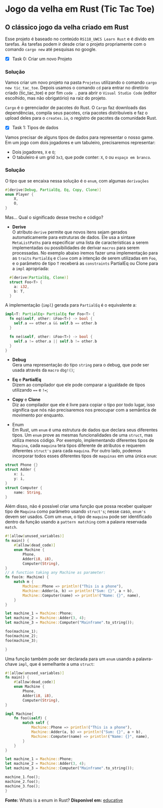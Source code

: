 # Jogo da velha em Rust (Tic Tac Toe)

## O clássico jogo da velha criado em Rust

Esse projeto é baseado no conteúdo `RS118_UWCS Learn Rust` e é divido em tarefas. As tarefas podem ir desde criar o projeto propriamente com o comando `cargo new` até pesquisas no google.

- [x] Task 0: Criar um novo Projeto

### Solução

Vamos criar um novo projeto na pasta `Projetos` utilizando o comando `cargo new tic_tac_toe`. Depois usamos o comando `cd` para entrar no diretório criado (tic_tac_toe) e por fim `code .` para abrir o `Visual Studio Code` (editor escolhido, mas não obrigatório) na raiz do projeto.

`Cargo` é o gerenciador de pacotes do Rust. O `Cargo` faz downloads das dependências, compila seus pacotes, cria pacotes distribuíveis e faz o upload deles para o `creates.io`, o registro de pacotes da comunidade Rust.

- [x] Task 1: Tipos de dados

Vamos precisar de alguns tipos de dados para representar o nosso game. Em um jogo com dois jogadores e um tabuleiro, precisaremos representar:

- Dois jogadores, `X` e `O`;
- O tabuleiro é um grid `3x3`, que pode conter: `X`, `O` ou `espaço em branco`.

### Solução

O tipo que se encaixa nessa solução é o `enum`, com algumas `derivações`

```rust
#[derive(Debug, PartialEq, Eq, Copy, Clone)]
enum Player {
    X,
    O,
}
```

Mas... Qual o significado desse trecho e código?

- **Derive**
  \
   O atributo `derive` permite que novos itens sejam gerados automaticamente para estruturas de dados. Ele usa a sintaxe `MetaListPaths` para especificar uma lista de características a serem implementadas ou possibilidades de derivar `macros` para serem processadas. No exemplo abaixo iremos fazer uma implementação para as `traits` `PartialEq` e `Clone` com a intenção de serem utilizadas em `Foo`, e o parâmetro de tipo `T` receberá as `constraints` PartialEq ou Clone para a `impl` apropriada:

```rust
  #[derive(PartialEq, Clone)]
  struct Foo<T> {
    a: i32,
    b: T,
  }
```

A implementação (`impl`) gerada para `PartialEq` é o equivalente a:

```rust
impl<T: PartialEq> PartialEq for Foo<T> {
  fn eq(&self, other: &Foo<T>) -> bool {
    self.a == other.a && self.b == other.b
  }

  fn ne(&self, other: &Foo<T>) -> bool {
    self.a != other.a || self.b != other.b
  }
}
```

- **Debug**
  \
   Gera uma representação do tipo `string` para o debug, que pode ser usada através da `macro` `dbg!()`;

- **Eq** e **PartialEq**
  \
  Dizem ao compilador que ele pode comparar a igualdade de tipos utilizando `==` e `!=`;

- **Copy** e **Clone**
  \
  Diz ao compilador que ele é livre para copiar o tipo por todo lugar, isso significa que nós não precisaremos nos preocupar com a semântica de movimento por enquanto.

- Enum
  \
  Em Rust, um `enum` é uma estrutura de dados que declara seus diferentes tipos. Um `enum` prove as mesmas funcionalidades de uma `struct`, mas utiliza menos código. Por exemplo, implementando diferentes tipos de `Maquina`, cada `maquina` tera tipos diferente de atributos e requerem diferentes `struct's` para cada `maquina`. Por outro lado, podemos incorporar todos esses diferentes tipos de `maquinas` em uma única `enum`:

```rust
struct Phone {}
struct Adder {
    x: i,
    y: i,
}
struct Computer {
    name: String,
}
```

Além disso, não é possível criar uma função que possa receber qualquer tipo de `Maquina` como parâmetro usando `struct's`; nesse caso, `enum's` devem ser usados. Com um `enum`, o tipo de `maquina` pode ser identificado dentro da função usando a `pattern matching` com a palavra reservada `match`.

```rust
#![allow(unused_variables)]
fn main() {
    #[allow(dead_code)]
    enum Machine {
        Phone,
        Adder(i8, i8),
        Computer(String),
}
// A function taking any Machine as parameter:
fn foo(m: Machine) {
    match m {
        Machine::Phone => println!("This is a phone"),
        Machine::Adder(a, b) => println!("Sum: {}", a + b),
        Machine::Computer(name) => println!("Name: {}", name),
    }
}

let machine_1 = Machine::Phone;
let machine_2 = Machine::Adder(3, 4);
let machine_3 = Machine::Computer("Mainframe".to_string());

foo(machine_1);
foo(machine_2);
foo(machine_3);

}
```

Uma função também pode ser declarada para um `enum` usando a palavra-chave `impl`, que é semelhante a uma `struct`:

```rust
#![allow(unused_variables)]
fn main() {
    #[allow(dead_code)]
    enum Machine {
        Phone,
        Adder(i8, i8),
        Computer(String),
}

impl Machine{
    fn foo(&self) {
        match self {
            Machine::Phone => println!("This is a phone"),
            Machine::Adder(a, b) => println!("Sum: {}", a + b),
            Machine::Computer(name) => println!("Name: {}", name),
        }
    }
}

let machine_1 = Machine::Phone;
let machine_2 = Machine::Adder(3, 4);
let machine_3 = Machine::Computer("Mainframe".to_string());

machine_1.foo();
machine_2.foo();
machine_3.foo();
}
```

**Fonte:** Whats is a enum in Rust? **Disponível em:** [educative](https://www.educative.io/answers/what-is-an-enum-in-rust)
